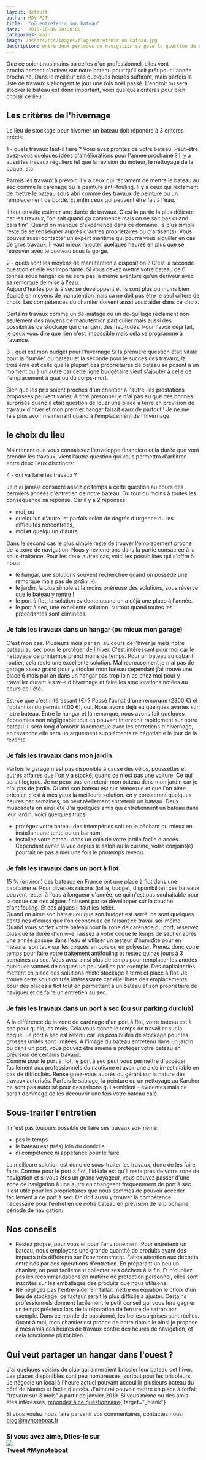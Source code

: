 ```yaml
---
layout: default
author: MDY PJT
title:  "où entretenir son bateau"
date:   2018-10-06 08:00:00
categories: main
image: /assets/css/images/blog/entretenir-un-bateau.jpg
description: entre deux périodes de navigation se pose la question du stockage du bateau et des travaux qu'il faudrait y faire.  Voici quelques pistes issues de nos expériences pour bien employer ces mois d'attentes avant de retoucher l'eau.
---
```

Que ce soient nos mains ou celles d'un professionnel, elles vont prochainement s'activer sur notre bateau pour qu'il soit prêt pour l'année prochaine.  Dans le meilleur cas quelques heures suffiront, mais parfois la liste de travaux s'allongent le jour une fois noël passé.  L'endroit ou sera stocker le bateau est donc important, voici quelques critères pour bien choisir ce lieu...
<!--break-->
## Les critères de l'hivernage
Le lieu de stockage pour hiverner un bateau doit répondre à 3 critères précis:

1 - quels travaux faut-il faire ?
Vous avez profitez de votre bateau.  Peut-être avez-vous quelques idées d'améliorations pour l'année prochaine ?  Il y a aussi les travaux réguliers tel que la révision du moteur, le nettoyage de la coque, etc.

Parmis les travaux à prévoir, il y a ceux qui réclament de mettre le bateau au sec comme le carénage ou la peinture anti-fouling.  Il y a ceux qui réclament de mettre le bateau sous abri comme des travaux de peinture ou un remplacement de bordé. Et enfin ceux qui peuvent être fait à l'eau.

Il faut ensuite estimer une durée de travaux.  C'est la partie la plus délicate car les travaux, "on sait quand ça commence mais on ne sait pas quand cela fini".  Quand on manque d'expérience dans ce domaine, le plus simple reste de se renseigner auprès d'autres propriétaires ou d'artisan(s).  Vous pouvez aussi contacter un expert maritime qui pourra vous aiguiller en cas de gros travaux.  Il vaut mieux rajouter quelques heures en plus que se retrouver avec le couteau sous la gorge.

2 - quels sont les moyens de manutention à disposition ?
C'est la seconde question et elle est importante.  Si vous devez mettre votre bateau de 6 tonnes sous hangar ce ne sera pas la même aventure qu'un dériveur avec sa remorque de mise à l'eau.  
Aujourd'hui les ports à sec se développent et ils sont plus ou moins bien équipé en moyens de manutention mais ca ne doit pas être le seul critère de choix.  Les compétences du chantier doivent aussi vous aider dans ce choix.

Certains travaux comme un dé-mâtage ou un dé-quillage réclament non seulement des moyens de manutention particulier mais aussi des possibilités de stockage qui changent des habitudes.  Pour l'avoir déjà fait, je peux vous dire que rien n'est impossible mais cela se programme à l'avance.

3 - quel est mon budget pour l'hivernage
Si la première question était vitale pour la "survie" du bateau et la seconde pour le succés des travaux,  la troisième est celle que la plupart des propriétaires de bateau se posent à un moment ou à un autre car cette ligne budgétaire vient s'ajouter à celle de l'emplacement à quai ou du corps-mort.

Bien que les prix soient proches d'un chantier à l'autre, les prestations proposées peuvent varier.  A titre presonnel je n'ai pas eu que des bonnes surprises quand il était question de louer une place à terre en prévision de travaux d'hiver et mon premier hangar faisait eaux de partout !  Je ne me fais plus avoir maintenant quand à l'emplacement de l'hivernage.

## le choix du lieu
Maintenant que vous connaissez l'enveloppe financière et la durée que vont prendre les travaux, vient l'autre question qui vous permettra d'arbitrer entre deux lieux disctincts:

4 - qui va faire les travaux ?

Je n'ai jamais consacré assez de temps à cette question au cours des permiers années d'entretien de notre bateau.  Ou tout du moins à toutes les conséquence sa réponse.  Car il y a 2 réponses:
- moi, ou
- quelqu'un d'autre, et parfois selon de degrés d'urgence ou les difficultés rencontrées,
- moi <strong>et</strong> quelqu'un d'autre

Dans le second cas le plus simple reste de trouver l'emplacement proche de la zone de navigation.  Nous y reviendrons dans la partie consacrée à la sous-traitance.  Pour les deux autres cas, voici les possibilités qui s'offre à nous:
- le hangar, une solutions souvent recherchée quand on possède une remorque mais pas de jardin ;-).
- le jardin, la plus simple et la moins onéreuse des solutions, sous réserve que le bateau y rentre ! 
- le port à flot, la solution évidente quand on a déjà une place à l'année.
- le port à sec, une excellente solution, surtout quand toutes les précédantes sont éliminées.

### Je fais les travaux dans un hangar (ou mieux mon garage)
C'est mon cas.  Plusieurs mois par an, au cours de l'hiver je mets notre bateau au sec pour le protéger de l'hiver.  C'est intéressant pour moi car le nettoyage de printemps prend moins de temps.  Pour un bateau au gabarit routier, cela reste une excellente solution.  Malheureusement je n'ai pas de garage assez grand pour y stocker mon bateau cependant j'ai trouvé une place 6 mois par an dans un hangar pas trop loin de chez moi pour y travailler durant les w-e d'hivernage et faire les améliorations notées au cours de l'été.

Est-ce que c'est intéressant (€) ?  Passé l'achat d'une remorque (2300 €) et l'obtention du permis (400 €), oui.
Nous avons déjà eu quelques avaries sur notre bateau.  Entre le hangar et la remorque, nous avons fait quelques économies non négligeable tout en pouvant intervenir rapidement sur notre bateau.  Il sera long d'amortir la remorque avec les entretiens d'hivernage, en revanche elle sera un arguement supplémentaire négotiable le jour de la revente.

### Je fais les travaux dans mon jardin
Parfois le garage n'est pas disponible à cause des vélos, poussettes et autres affaires que l'on y a stocké, quand ce n'est pas une voiture.  Ce qui serait logique.
Je ne peux pas entretenir mon bateau dans mon jardin car je n'ai pas de jardin.  Quand son bateau est sur remorque et que l'on aime bricoler, c'est à mes yeux la meilleure solution. en y consacrant quelques heures par semaines, on peut réellement entretenir un bateau.  Deux muscadets on ainsi été   J'ai quelques amis qui entretiennent un bateau dans leur jardin, voici quelques trucs:
- protégez votre bateau des intempéries soit en le bâchant ou mieux en installant une tente ou un barnum.
- installez votre bateau dans un coin de votre jardin facile d'accés.  Cependant éviter la vue depuis le salon ou la cuisine, votre conjoint(e) pourrait ne pas aimer une fois le printemps revenu.

### Je fais les travaux dans un port à flot
15 % (environ) des bateaux en France ont une place à flot dans une capitainerie.
Pour diverses raisons (taille, budget, disponibilité), ces bateaux peuvent rester à l'eau à longueur d'année, ce qui n'est pas souhaitable pour la coque car des algues finissent par se développer sur la couche d'antifouling.  Et ces algues il faut les retier.  
Quand on aime son bateau ou que son budget est serré, ce sont quelques centaines d'euros que l'on économise en faisant ce travail soi-même.
Quand vous sortez votre bateau pour la zone de carénage du port, réservez plus que la durée d'un w-e.  laissez à votre coque le temps de sécher après une année passée dans l'eau et utiliser un testeur d'humidité pour en mesurer son taux sur les coques en bois ou en polyester.  Prenez donc votre temps pour faire votre traitement antifouling et restez quinze jours à 3 semaines au sec.  Vous avez ainsi plus de temps pour remplacer les anodes quelques vannes de coques un peu vieilles par exemple.
Des capitaineries mettent en place des solutions mixte stockage à terre et place à flot.  Je trouve cette solution trés intéressante car elle libère des emplacements pour des places à flot tout en permettant à un bateau et son propriétaire de naviguer et de faire un entretien au sec.

### Je fais les travaux dans un port à sec (ou sur parking du club)
A la différence de la zone de carénage d'un port à flot, votre bateau est à sec pour quelques mois.  Cela vous donne le temps de travailler sur la coque.  Le port à sec est retenu car les possibilités de stockage pour les grosses unités sont limitées.
A l'image du bateau entretenu dans un jardin ou dans un port, vous pouvez être amené à protéger votre bateau en prévision de certains travaux.  
Comme pour le port à flot, le port à sec peut vous permettre d'accéder facilement aux professionnels du nautisme et avoir une aide in-estimable en cas de difficultés.
Renseignez-vous auprés du gérant sur la nature des travaux autorisés.  Parfois le sablage, la peinture ou un nettoyage au Karcher ne sont pas autorisé pour des raisons qui semblent - évidentes mais ce serait dommage de les découvrir une fois votre bateau calé.

## Sous-traiter l'entretien
Il n'est pas toujours possible de faire ses travaux soi-même:
- pas le temps
- le bateau est (trés) loin du domicile
- ni compétence ni appétance pour le faire

La meilleure solution est donc de sous-traiter les travaux, donc de les faire faire.  Comme pour le port à flot, l'idéale est qu'il reste prés de votre zone de navigation et si vous êtes un grand voyageur, vous pouvez passer d'une zone de navigation à une autre en changeant fréquemment de port à sec.  
Il est utile pour les propriétaires que nous sommes de pouvoir accéder facilement à ce port à sec.  On doit aussi y trouver la compétence nécessaire pour l'entretien de notre bateau en prévision de la prochaine période de navigation.  

## Nos conseils
- Restez propre, pour vous et pour l'environement.
Pour entretenir un bateau, nous employons une grande quantité de produits ayant des impacts trés différents sur l'environnement.  Faites attention aux déchets entrainés par ces opérations d'entretien.  En préparant un peu un chaniter, on peut facilement collecter ses déchets à la fin.  Et n'oubliez pas les recommandations en matière de protection personnel, elles sont inscrites sur les emballages des produits que nous utilisons.
- Ne négligez pas l'entre-aide.
S'il fallait mettre en équation le choix d'un lieu de stockage, ce facteur serait le plus difficile à ajuster.  Certains professionnels donnent facilement le petit conseil qui vous fera gagner un temps précieux lors de la réparation de ferrure de safran par exemple.  Dans ce monde de passionné, les belles surprises sont réelles.  Quant à moi, mon chantier est proche de notre domicile ainsi je propose à mes amis des heures de travaux contre des heures de navigation, et cela fonctionne plutôt bien.

## Qui veut partager un hangar dans l'ouest ?
J'ai quelques voisins de club qui aimeraient bricoler leur bateau cet hiver.
Les places disponibles sont peu nombreuses, surtout pour les bricoleurs.  Je négocie un local à l'heure actuel pouvant acceuillir plusieurs bateau du côté de Nantes et facile d'accés.  J'aimerai pouvoir mettre en place à forfait "travaux sur 3 mois" à partir de janvier 2019.  Si vous même ou des amis êtes intéressés, [répondez à ce questionnaire](https://docs.google.com/forms/d/19N4ffpFD_fXdDFY23iUrkoZcm6JSrs1qqwsGFwavsAY/edit){:target="_blank"}

Si vous voulez nous faire parvenir vos commentaires, contactez nous: [blog@mynoteboat.fr](mailto:blog@mynoteboat.fr)

<h3> Si vous avez aimé, Dites-le sur <br> 
<a href="https://www.facebook.com/sharer/sharer.php?u=http://www.mynoteboat.fr//main/2018/10/06/ou-entretenir-son-bateau.html" target="_blank" ><img src="{{ site.url }}/assets/images/facebook_post.png"
           id="FB" class="socialicon"></a>
 <br>
<a href="https://twitter.com/intent/tweet?button_hashtag=Mynoteboat&ref_src=twsrc%5Etfw" class="twitter-hashtag-button" data-show-count="false">Tweet #Mynoteboat</a><script async src="https://platform.twitter.com/widgets.js" charset="utf-8"></script>
 <br>
<a><script src="//platform.linkedin.com/in.js" type="text/javascript"> lang: fr_FR</script>
<script type="IN/Share" data-url="www.mynoteboat.fr"></script></a></H3>
